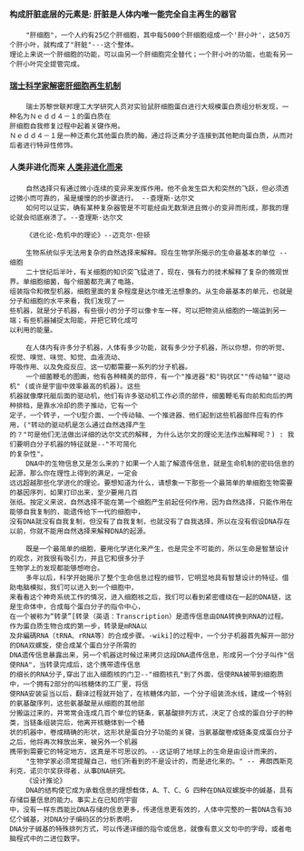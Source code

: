 #### 构成肝脏底层的元素是: 肝脏是人体内唯一能完全自主再生的器官
        "肝细胞"，一个人约有25亿个肝细胞，其中每5000个肝细胞组成一个'肝小叶'，这50万个肝小叶，就构成了"肝脏"---这个整体。
    理论上来说一个肝细胞的功能，可以由另一个肝细胞完全替代；一个肝小叶的功能，也能有另一个肝小叶完全提管完成。
    
    
#### [瑞士科学家解密肝细胞再生机制](http://news.xinhuanet.com/world/2017-09/27/c_1121732024.htm)
        瑞士苏黎世联邦理工大学研究人员对实验鼠肝细胞蛋白进行大规模蛋白质组分析发现，一种名为Ｎｅｄｄ４－１的蛋白质在
    肝细胞自我修复过程中起着关键作用。
    Ｎｅｄｄ４－１是一种泛素化其他蛋白质的酶，通过将泛素分子连接到其他靶向蛋白质，从而对后者进行特异性修饰。


####  人类非进化而来  [人类非进化而来](https://www.youtube.com/watch?v=irccZKNOY_s)
        自然选择只有通过微小连续的变异来发挥作用。他不会发生巨大和突然的飞跃，但必须透过微小而可靠的，虽是缓慢的的步骤进行。 --查理斯·达尔文
        如何可以证实，确有某种复杂器管是不可能经由无数渐进且微小的变异而形成，那我的理论就会彻底崩溃了。--查理斯·达尔文
   
        《进化论-危机中的理论》--迈克尔·但顿
    
        生物系统似乎无法用复杂的自然选择来解释。现在生物学所揭示的生命最基本的单位 -- 细胞
        二十世纪后半叶，有关细胞的知识突飞猛进了，现在，强有力的技术解释了复杂的微观世界。单细胞细菌，每个细菌都充满了电路，
    组装指令和微型机器，细胞里面的复杂程度是达尔维无法想象的。从生命最基本的单元，也就是分子和细胞的水平来看，我们发现了一
    些机器，就是分子机器，有些很小的分子可以像卡车一样，可以把物资从细胞的一端运到另一端；有些机器捕捉太阳能，并把它转化成可
    以利用的能量。
        
        在人体内有许多分子机器，人体有多少功能，就有多少分子机器，所以你想，你的听觉、视觉、嗅觉、味觉、知觉、血液流动、
    呼吸作用、以及免疫反应、这一切都需要一系列的分子机器。
        一个细菌鞭毛的图画，他有各种精美的部件，有一个"推进器"和"钩状区""传动轴""驱动机" (或许是宇宙中效率最高的机器)。这些
    机器就像摩托艇后面的驱动机，他们有许多驱动机工作必须的部件，细菌鞭毛有向前和向后的两种排档，是靠水冷却的质子推动，它有一个
    定子，一个转子，一个U型介面、一个传动轴、一个推进器、他们起到这些机器部件应有的作用，("转动的驱动机是怎么通过自然选择产生
    的？"可是他们无法做出详细的达尔文式的解释, 为什么达尔文的理论无法作出解释呢？) : 我们要明白分子机器的特征就是--"不可简化
    的复杂性"。
        DNA中的生物信息又是怎么来的？如果一个人能了解遗传信息，就是生命机制的密码信息的起源，那么你在理性上得到的满足，一定会
    远远超越那些化学进化的理论。要想知道为什么，请想象一下那些一个最简单的单细胞生物需要的基因序列，如果打印出来，至少要用几百
    张纸。按定义来说，自然选择不能在第一个细胞产生前起任何作用，因为自然选择，只能作用在能够自我复制的，能遗传给下一代的细胞中，
    没有DNA就没有自我复制，但没有了自我复制，也就没有了自我选择，所以在没有假设DNA存在以前，你就不能用自然选择来解释DNA的起源。
    
        既是一个最简单的细胞，要用化学进化来产生，也是完全不可能的，所以生命是智慧设计的观念，对我很有吸引力，并且它和很多分子
    生物学上的发现都能够想吻合。
        多年以后，科学开始揭示了整个生命信息过程的细节，它明显地具有智慧设计的特征。借助电脑模拟，我们可以进入到一个细胞中，
    来看看这个神奇系统工作的情况，进入细胞核之后，我们可以看到紧密缠绕在一起的DNA链，这是生命体中，合成每个蛋白分子的指令中心，
    在一个被称为“转录”[转录（英语：Transcription）是遗传信息由DNA转换到RNA的过程。 作为蛋白质生物合成的第一步，转录是mRNA以
    及非編碼RNA（tRNA、rRNA等）的合成步骤。-wiki]的过程中，一个分子机器首先解开一部分的DNA双螺旋，使合成某个蛋白分子所需的
    DNA遗传信息暴露出来，另一个机器这时候过来拷贝这段DNA遗传信息，形成另一个分子叫作"信使RNA"，当转录完成后，这个携带遗传信息
    的细长的RNA分子,穿出了出入细胞核的门卫--"细胞核孔"到了外面，信使RNA被带到细胞质中，一个拥有2部分的叫核糖体的工厂里，将信
    使RNA安装妥当以后，翻译过程就开始了，在核糖体内部，一个分子组装流水线，建成一个特别的氨基酸序列，这些氨基酸是从细胞的其他部
    分搬运过来的，并常常会连成几百个单位的链条，氨基酸排列方式，决定了合成的蛋白分子的种类，当链条组装完后，他离开核糖体到一个桶
    状的机器中，卷成精确的形状，这形状是蛋白分子功能的关键，当氨基酸卷成链条变成蛋白分子之后，他将再次释放出来，被另外一个机器
    携带到需要它的特定地方，这真是不可思议的。--这证明了地球上的生命是由设计而来的，
        "生物学家必须常提醒自己，他们所看到的不是设计的，而是进化来的。" -- 弗朗西斯克利克，诺贝尔奖获得者，从事DNA研究。
        《设计推论》
        DNA的结构使它成为承载信息的理想载体，A、T、C、G 四种在DNA双螺旋中的碱基，具有存储巨量信息的能力。事实上在已知的宇宙
    中，没有一样东西能比DNA存储的信息更多，传递信息更有效的，人体中完整的一套DNA含有30亿个碱基，对DNA分子编码区的分析表明，
    DNA分子碱基的特殊排列方式，可以传递详细的指令或信息，就像有意义文句中的字母，或者电脑程式中的二进位数字。